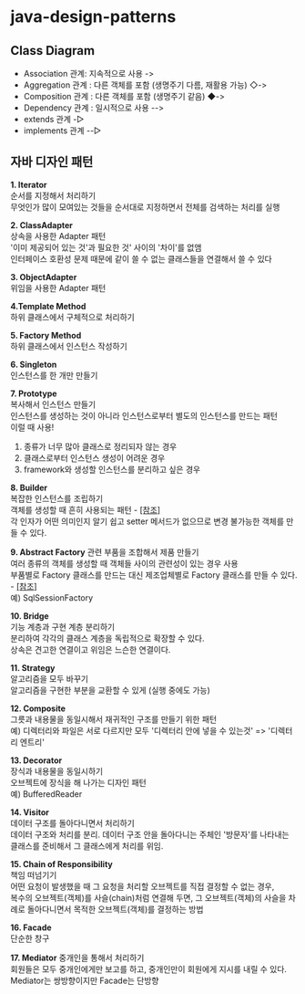 # java-design-patterns

## Class Diagram
- Association 관계: 지속적으로 사용  ->
- Aggregation 관계 : 다른 객체를 포함 (생명주기 다름, 재활용 가능) ◇->
- Composition 관계 : 다른 객체를 포함 (생명주기 같음) ◆->
- Dependency 관계 : 일시적으로 사용 -->
- extends 관계 -▷
- implements 관계 --▷



## 자바 디자인 패턴
**1. Iterator**  
순서를 지정해서 처리하기  
무엇인가 많이 모여있는 것들을 순서대로 지정하면서 전체를 검색하는 처리를 실행
  
**2. ClassAdapter**  
상속을 사용한 Adapter 패턴  
'이미 제공되어 있는 것'과 필요한 것' 사이의 '차이'를 없앰  
인터페이스 호환성 문제 때문에 같이 쓸 수 없는 클래스들을 연결해서 쓸 수 있다

**3. ObjectAdapter**  
위임을 사용한 Adapter 패턴  

**4.Template Method**  
하위 클래스에서 구체적으로 처리하기

**5. Factory Method**  
하위 클래스에서 인스턴스 작성하기

**6. Singleton**  
인스턴스를 한 개만 만들기

**7. Prototype**  
복사해서 인스턴스 만들기  
인스턴스를 생성하는 것이 아니라 인스턴스로부터 별도의 인스턴스를 만드는 패턴  
이럴 때 사용!  
1) 종류가 너무 많아 클래스로 정리되자 않는 경우  
2) 클래스로부터 인스턴스 생성이 어려운 경우  
3) framework와 생성할 인스턴스를 분리하고 싶은 경우


**8. Builder**  
복잡한 인스턴스를 조립하기  
객체를 생성할 때 흔히 사용되는 패턴 - [[참조]](https://johngrib.github.io/wiki/builder-pattern/)  
각 인자가 어떤 의미인지 알기 쉽고 setter 메서드가 없으므로 변경 불가능한 객체를 만들 수 있다.

**9. Abstract Factory**
관련 부품을 조합해서 제품 만들기  
여러 종류의 객체를 생성할 때 객체들 사이의 관련성이 있는 경우 사용  
부품별로 Factory 클래스를 만드는 대신 제조업체별로 Factory 클래스를 만들 수 있다. - [[참조]](https://gmlwjd9405.github.io/2018/08/08/abstract-factory-pattern.html)  
예) SqlSessionFactory

**10. Bridge**  
기능 계층과 구현 계층 분리하기  
분리하여 각각의 클래스 계층을 독립적으로 확장할 수 있다.  
상속은 견고한 연결이고 위임은 느슨한 연결이다.  

**11. Strategy**  
알고리즘을 모두 바꾸기  
알고리즘을 구현한 부분을 교환할 수 있게 (실행 중에도 가능)

**12. Composite**  
그릇과 내용물을 동일시해서 재귀적인 구조를 만들기 위한 패턴  
예) 디렉터리와 파일은 서로 다르지만 모두 '디렉터리 안에 넣을 수 있는것' => '디렉터리 엔트리'

**13. Decorator**  
장식과 내용물을 동일시하기  
오브젝트에 장식을 해 나가는 디자인 패턴  
예) BufferedReader

**14. Visitor**  
데이터 구조를 돌아다니면서 처리하기  
데이터 구조와 처리를 분리. 데이터 구조 안을 돌아다니는 주체인 '방문자'를 나타내는 
클래스를 준비해서 그 클래스에게 처리를 위임.

**15. Chain of Responsibility**  
책임 떠넘기기  
어떤 요청이 발생했을 때 그 요청을 처리할 오브젝트를 직접 결정할 수 없는 경우,  
복수의 오브젝트(객체)를 사슬(chain)처럼 연결해 두면, 그 오브젝트(객체)의
사슬을 차례로 돌아다니면서 목적한 오브젝트(객체)를 결정하는 방법 

**16. Facade**  
단순한 창구  

**17. Mediator**
중개인을 통해서 처리하기  
회원들은 모두 중개인에게만 보고를 하고, 중개인만이 회원에게 지시를 내릴 수 있다.  
Mediator는 쌍방향이지만 Facade는 단방향  



